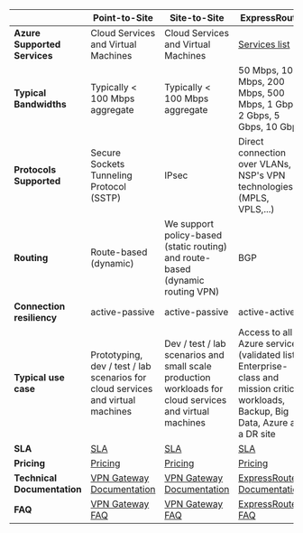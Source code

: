 |                              | **Point-to-Site**                                                                            | **Site-to-Site**                                                                                        | **ExpressRoute**                                                                                                                     |
|------------------------------|----------------------------------------------------------------------------------------------|---------------------------------------------------------------------------------------------------------|--------------------------------------------------------------------------------------------------------------------------------------|
| **Azure Supported Services** | Cloud Services and Virtual Machines                                                          | Cloud Services and Virtual Machines                                                                     | [Services list](/documentation/articles/expressroute-faqs/#supported-services)                                                       |
| **Typical Bandwidths**       | Typically < 100 Mbps aggregate                                                               | Typically < 100 Mbps aggregate                                                                          | 50 Mbps, 100 Mbps, 200 Mbps, 500 Mbps, 1 Gbps, 2 Gbps, 5 Gbps, 10 Gbps                                                               |
| **Protocols Supported**      | Secure Sockets Tunneling Protocol (SSTP)                                                     | IPsec                                                | Direct connection over VLANs, NSP's VPN technologies (MPLS, VPLS,...)                                                                                                    |
| **Routing**                  | Route-based (dynamic)                                                                        | We support policy-based (static routing) and route-based (dynamic routing VPN)                 | BGP                                                                                                                                  |
| **Connection resiliency**    | active-passive                                                                               | active-passive                                                                                          | active-active                                                                                                                        |
| **Typical use case**         | Prototyping, dev / test / lab scenarios for cloud services and virtual machines              | Dev / test / lab scenarios and small scale production workloads for cloud services and virtual machines | Access to all Azure services (validated list), Enterprise-class and mission critical workloads, Backup, Big Data, Azure as a DR site |
| **SLA**                      | [SLA](/support/legal/sla) | [SLA](/support/legal/sla) | [SLA](/support/legal/sla) |
| **Pricing**                  | [Pricing](/home/features/vpn-gateway/pricing/)                           | [Pricing](/home/features/vpn-gateway/pricing/)                                      | [Pricing](/home/features/expressroute/pricing/)                                                                   |
| **Technical Documentation**  | [VPN Gateway Documentation](/documentation/services/vpn-gateway/) | [VPN Gateway Documentation](/documentation/services/vpn-gateway/)            | [ExpressRoute Documentation](/documentation/services/expressroute/)                                        |
| **FAQ**                     | [VPN Gateway FAQ](/documentation/articles/vpn-gateway-vpn-faq/)                                                    | [VPN Gateway FAQ](/documentation/articles/vpn-gateway-vpn-faq/)                                                               | [ExpressRoute FAQ](/documentation/articles/expressroute-faqs/)                                                                             |
